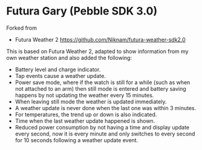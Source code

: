 Futura Gary (Pebble SDK 3.0)
=================================

Forked from
 - Futura Weather 2 https://github.com/Niknam/futura-weather-sdk2.0

This is based on Futura Weather 2, adapted to show information from my own weather station and also added the following:

 - Battery level and charge indicator.
 - Tap events cause a weather update.
 - Power save mode, where if the watch is still for a while (such as when not attached to an arm) then still mode is 
entered and battery saving happens by not updating the weather every 15 minutes.
 - When leaving still mode the weather is updated immediately.
 - A weather update is never done when the last one was within 3 minutes.
 - For temperatures, the trend up or down is also indicated.
 - Time when the last weather update happened is shown.
 - Reduced power consumption by not having a time and display update every second, now it is every minute and 
only switches to every second for 10 seconds following a weather update event.
